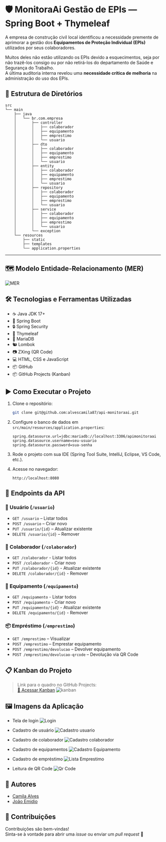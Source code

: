 # 🛡️ MonitoraAi Gestão de EPIs — Spring Boot + Thymeleaf

A empresa de construção civil local identificou a necessidade premente de aprimorar a gestão dos **Equipamentos de Proteção Individual (EPIs)** utilizados por seus colaboradores.

Muitos deles não estão utilizando os EPIs devido a esquecimentos, seja por não trazê-los consigo ou por não retirá-los do departamento de Saúde e Segurança do Trabalho.  
A última auditoria interna revelou uma **necessidade crítica de melhoria** na administração do uso dos EPIs.

## 📁 Estrutura de Diretórios

```
src
└── main
    ├── java
    │   └── br.com.empresa
    │       ├── controller
    │       │   ├── colaborador
    │       │   ├── equipamento
    │       │   ├── emprestimo
    │       │   └── usuario
    │       ├── dto
    │       │   ├── colaborador
    │       │   ├── equipamento
    │       │   ├── emprestimo
    │       │   └── usuario
    │       ├── entity
    │       │   ├── colaborador
    │       │   ├── equipamento
    │       │   ├── emprestimo
    │       │   └── usuario
    │       ├── repository
    │       │   ├── colaborador
    │       │   ├── equipamento
    │       │   ├── emprestimo
    │       │   └── usuario
    │       ├── service
    │       │   ├── colaborador
    │       │   ├── equipamento
    │       │   ├── emprestimo
    │       │   └── usuario
    │       └── exception
    └── resources
        ├── static
        ├── templates
        └── application.properties
```

---

## 🗺️ Modelo Entidade-Relacionamento (MER)

![MER](image.png)

## 🛠️ Tecnologias e Ferramentas Utilizadas

- ☕ Java JDK 17+
- 🌱 Spring Boot
- 🔒 Spring Security
- 🧾 Thymeleaf
- 🐬 MariaDB
- 🐿️ Lombok
- 📷 ZXing (QR Code)
- 💻 HTML, CSS e JavaScript
- 📦 GitHub
- 📦 GitHub Projects (Kanban)

## ▶️ Como Executar o Projeto

1. Clone o repositório:

   ```bash
   git clone git@github.com:alvescamila87/api-monitoraai.git
   ```

2. Configure o banco de dados em `src/main/resources/application.properties`:

   ```properties
   spring.datasource.url=jdbc:mariadb://localhost:3306/apimonitoraai
   spring.datasource.username=seu-usuario
   spring.datasource.password=sua-senha
   ```

3. Rode o projeto com sua IDE (Spring Tool Suite, IntelliJ, Eclipse, VS Code, etc.).

4. Acesse no navegador:
   ```
   http://localhost:8080
   ```

## 📡 Endpoints da API

### 🔐 Usuário (`/usuario`)

- `GET /usuario` – Listar todos
- `POST /usuario` – Criar novo
- `PUT /usuario/{id}` – Atualizar existente
- `DELETE /usuario/{id}` – Remover

### 👷 Colaborador (`/colaborador`)

- `GET /colaborador` - Listar todos
- `POST /colaborador` - Criar novo
- `PUT /colaborador/{id}` - Atualizar existente
- `DELETE /colaborador/{id}` - Remover

### 🦺 Equipamento (`/equipamento`)

- `GET /equipamento` - Listar todos
- `POST /equipamento` - Criar novo
- `PUT /equipamento/{id}` - Atualizar existente
- `DELETE /equipamento/{id}` - Remover

### 📦 Empréstimo (`/emprestimo`)

- `GET /emprestimo` – Visualizar
- `POST /emprestimo` – Emprestar equipamento
- `POST /emprestimo/devolucao` – Devolver equipamento
- `POST /emprestimo/devolucao-qrcode` – Devolução via QR Code

## 📋 Kanban do Projeto

> Link para o quadro no GitHub Projects:  
> [🔗 Acessar Kanban](https://github.com/users/alvescamila87/projects/5/views/1)
> ![kanban](image-1.png)

## 🖼️ Imagens da Aplicação

- Tela de login
![Login](image-2.png)

- Cadastro de usuário
![Cadastro usuario](image-6.png)

- Cadastro de colaborador
![Cadastro colaborador](image-7.png)

- Cadastro de equipamentos
![Cadastro Equipamento](image-3.png)

- Cadastro de empréstimo
![Lista Emprestimo](image-4.png)

- Leitura de QR Code
![Qr Code](image-5.png)

## 👥 Autores

- [Camila Alves](https://github.com/alvescamila87)
- [João Emidio](https://github.com/emidiojoao)

## 🤝 Contribuições

Contribuições são bem-vindas!  
Sinta-se à vontade para abrir uma _issue_ ou enviar um _pull request_ 🚀
